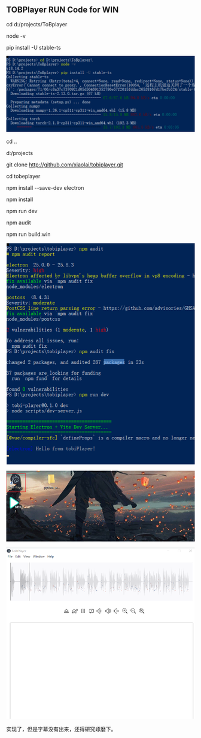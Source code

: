 ## TOBPlayer RUN Code for WIN

cd d:/projects/ToBplayer

node -v

pip install -U stable-ts

![image-20231031201200850](https://raw.githubusercontent.com/DSH5200/images/master/image-20231031201200850.png)

cd ..

d:/projects

git clone http://github.com/xiaolai/tobiplayer.git

cd tobeplayer

npm install --save-dev electron

npm install 

npm run dev

npm audit

npm run build:win

![image-20231031200417490](https://raw.githubusercontent.com/DSH5200/images/master/image-20231031200417490.png)

![image-20231031200529080](https://raw.githubusercontent.com/DSH5200/images/master/image-20231031200529080.png)

![image-20231031200623554](https://raw.githubusercontent.com/DSH5200/images/master/image-20231031200623554.png)

实现了，但是字幕没有出来，还得研究琢磨下。